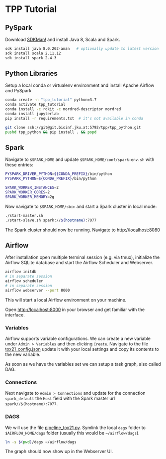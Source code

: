 # TPP Tutorial

## PySpark

Download [SDKMan!](https://sdkman.io/) and install Java 8, Scala and Spark.

```bash
sdk install java 8.0.202-amzn   # optionally update to latest version
sdk install scala 2.11.12
sdk install spark 2.4.3
```

## Python Libraries

Setup a local conda or virtualenv environment and install Apache Airflow and PySpark

```bash
conda create -n "tpp_tutorial" python=3.7
conda activate tpp_tutorial
conda install -c rdkit -c mordred-descriptor mordred
conda install jupyterlab
pip install -r requirements.txt  # it's not available in conda
```

```bash
git clone ssh://git@git.bioinf.jku.at:5792/tpp/tpp_python.git
pushd tpp_python && pip install . && popd
```

## Spark

Navigate to `$SPARK_HOME` and update `$SPARK_HOME/conf/spark-env.sh` with these entries:

```bash
PYSPARK_DRIVER_PYTHON=${CONDA_PREFIX}/bin/python
PYSPARK_PYTHON=${CONDA_PREFIX}/bin/python

SPARK_WORKER_INSTANCES=2
SPARK_WORKER_CORES=2
SPARK_WORKER_MEMORY=2g
```

Now navigate to `$SPARK_HOME/sbin` and start a Spark cluster in local mode:

```bash
./start-master.sh
./start-slave.sh spark://$(hostname):7077
```

The Spark cluster should now be running. Navigate to [http://localhost:8080](http://localhost:8080)

## Airflow

After installation open multiple terminal session (e.g. via tmux), initialize the Airflow SQLite database and start the Airflow Scheduler and Webserver.

```bash
airflow initdb
# in separate session
airflow scheduler
# in separate session
airflow webserver --port 8000
```

This will start a local Airflow environment on your machine.

Open [http://localhost:8000](http://localhost:8000) in your browser and get familiar with the interface.

### Variables

Airflow supports variable configurations. We can create a new variable under `Admin > Variables` and then clicking `Create`.
Navigate to the file [tox21_config.json](./configs/tox21_configs.json) update it with your local settings and copy its contents to the new variable.

As soon as we have the variables set we can setup a task graph, also called DAG.

### Connections

Next navigate to `Admin > Connections` and update for the connection `spark_default` the `Host` field with the Spark master url `spark//$(hostname):7077`.

### DAGS

We will use the file [pipeline_tox21.py](./dags/pipeline_tox21.py). Symlink the local `dags` folder to `$AIRFLOW_HOME/dags` folder (usually this would be `~/airflow/dags`).

```bash
ln -s $(pwd)/dags ~/airflow/dags
```

The graph should now show up in the Webserver UI.
